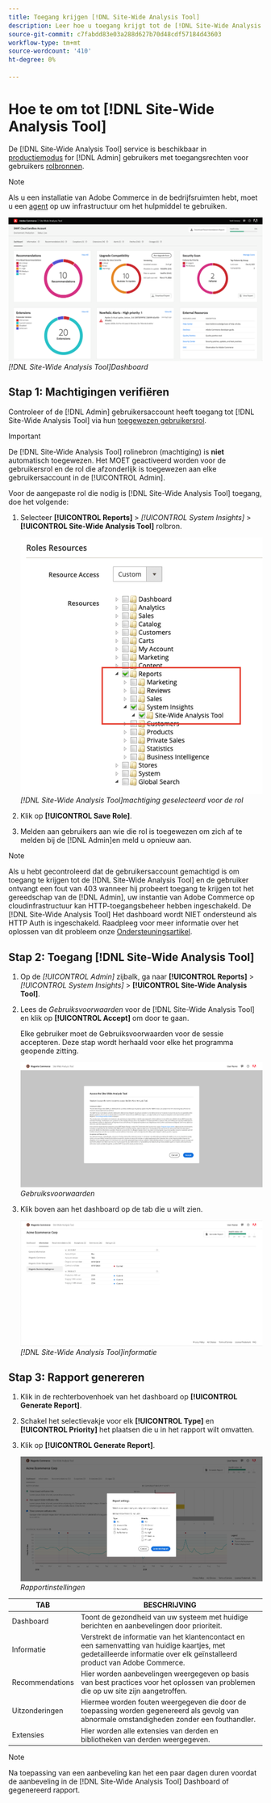 ```yaml
---
title: Toegang krijgen [!DNL Site-Wide Analysis Tool]
description: Leer hoe u toegang krijgt tot de [!DNL Site-Wide Analysis Tool]
source-git-commit: c7fabdd83e03a288d627b70d48cdf57184d43603
workflow-type: tm+mt
source-wordcount: '410'
ht-degree: 0%

---
```


# Hoe te om tot [!DNL Site-Wide Analysis Tool]

De [!DNL Site-Wide Analysis Tool] service is beschikbaar in [productiemodus](https://docs.magento.com/user-guide/magento/installation-modes.html) for [!DNL Admin] gebruikers met toegangsrechten voor gebruikers [rolbronnen](https://docs.magento.com/user-guide/system/permissions-user-roles.html).

>[!NOTE]
>
>Als u een installatie van Adobe Commerce in de bedrijfsruimten hebt, moet u een [agent](../site-wide-analysis-tool/installation.md) op uw infrastructuur om het hulpmiddel te gebruiken.

![Analysedashboard voor de hele site](../../assets/tools/site-wide-analysis-tool-dashboard.png)
*[!DNL Site-Wide Analysis Tool]Dashboard*

## Stap 1: Machtigingen verifiëren

Controleer of de [!DNL Admin] gebruikersaccount heeft toegang tot [!DNL Site-Wide Analysis Tool] via hun [toegewezen gebruikersrol](https://docs.magento.com/user-guide/system/permissions-user-roles.html).

>[!IMPORTANT]
>
>De [!DNL Site-Wide Analysis Tool] rolinebron (machtiging) is **niet** automatisch toegewezen. Het MOET geactiveerd worden voor de gebruikersrol en de rol die afzonderlijk is toegewezen aan elke gebruikersaccount in de [!UICONTROL Admin].

Voor de aangepaste rol die nodig is [!DNL Site-Wide Analysis Tool] toegang, doe het volgende:

1. Selecteer **[!UICONTROL Reports]** > *[!UICONTROL System Insights]* > **[!UICONTROL Site-Wide Analysis Tool]** rolbron.

   ![Analysedashboard voor de hele site](../../assets/tools/swat-role-access.png)
   *[!DNL Site-Wide Analysis Tool]machtiging geselecteerd voor de rol*

1. Klik op **[!UICONTROL Save Role]**.

1. Melden aan gebruikers aan wie die rol is toegewezen om zich af te melden bij de [!DNL Admin]en meld u opnieuw aan.

>[!NOTE]
>
>Als u hebt gecontroleerd dat de gebruikersaccount gemachtigd is om toegang te krijgen tot de [!DNL Site-Wide Analysis Tool] en de gebruiker ontvangt een fout van 403 wanneer hij probeert toegang te krijgen tot het gereedschap van de [!DNL Admin], uw instantie van Adobe Commerce op cloudinfrastructuur kan HTTP-toegangsbeheer hebben ingeschakeld. De [!DNL Site-Wide Analysis Tool] Het dashboard wordt NIET ondersteund als HTTP Auth is ingeschakeld. Raadpleeg voor meer informatie over het oplossen van dit probleem onze [Ondersteuningsartikel](https://support.magento.com/hc/en-us/articles/360057400172-403-errors-when-accessing-Site-Wide-Analysis-Tool-on-Magento?_ga=2.168901729.117144580.1649172612-1623400270.1640858671).

## Stap 2: Toegang [!DNL Site-Wide Analysis Tool]

1. Op de *[!UICONTROL Admin]* zijbalk, ga naar **[!UICONTROL Reports]** > *[!UICONTROL System Insights]* > **[!UICONTROL Site-Wide Analysis Tool]**.

1. Lees de *Gebruiksvoorwaarden* voor de [!DNL Site-Wide Analysis Tool] en klik op **[!UICONTROL Accept]** om door te gaan.

   Elke gebruiker moet de Gebruiksvoorwaarden voor de sessie accepteren. Deze stap wordt herhaald voor elke het programma geopende zitting.

   ![Analysedashboard voor de hele site](../../assets/tools/swat-tos.png)
   *Gebruiksvoorwaarden*

1. Klik boven aan het dashboard op de tab die u wilt zien.

   ![Analysedashboard voor de hele site](../../assets/tools/swat-information-tab.png)
   *[!DNL Site-Wide Analysis Tool]informatie*

## Stap 3: Rapport genereren

1. Klik in de rechterbovenhoek van het dashboard op **[!UICONTROL Generate Report]**.

1. Schakel het selectievakje voor elk **[!UICONTROL Type]** en **[!UICONTROL Priority]** het plaatsen die u in het rapport wilt omvatten.

1. Klik op **[!UICONTROL Generate Report]**.

   ![Analysedashboard voor de hele site](../../assets/tools/swat-report-settings.png)
   *Rapportinstellingen*

| TAB | BESCHRIJVING |
| --- | --- |
| Dashboard | Toont de gezondheid van uw systeem met huidige berichten en aanbevelingen door prioriteit. |
| Informatie | Verstrekt de informatie van het klantencontact en een samenvatting van huidige kaartjes, met gedetailleerde informatie over elk geïnstalleerd product van Adobe Commerce. |
| Recommendations | Hier worden aanbevelingen weergegeven op basis van best practices voor het oplossen van problemen die op uw site zijn aangetroffen. |
| Uitzonderingen | Hiermee worden fouten weergegeven die door de toepassing worden gegenereerd als gevolg van abnormale omstandigheden zonder een fouthandler. |
| Extensies | Hier worden alle extensies van derden en bibliotheken van derden weergegeven. |

>[!NOTE]
>
>Na toepassing van een aanbeveling kan het een paar dagen duren voordat de aanbeveling in de [!DNL Site-Wide Analysis Tool] Dashboard of gegenereerd rapport.
